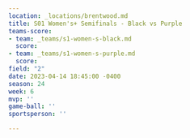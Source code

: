 ```yaml
---
location: _locations/brentwood.md
title: S01 Women's+ Semifinals - Black vs Purple
teams-score:
- team: _teams/s1-women-s-black.md
  score: 
- team: _teams/s1-women-s-purple.md
  score: 
field: "2"
date: 2023-04-14 18:45:00 -0400
season: 24
week: 6
mvp: ''
game-ball: ''
sportsperson: ''

---
```

